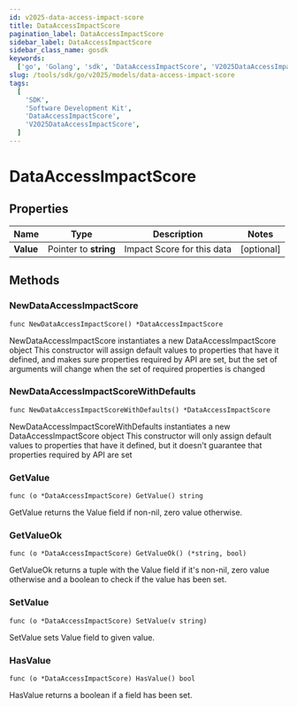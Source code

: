```yaml
---
id: v2025-data-access-impact-score
title: DataAccessImpactScore
pagination_label: DataAccessImpactScore
sidebar_label: DataAccessImpactScore
sidebar_class_name: gosdk
keywords:
  ['go', 'Golang', 'sdk', 'DataAccessImpactScore', 'V2025DataAccessImpactScore']
slug: /tools/sdk/go/v2025/models/data-access-impact-score
tags:
  [
    'SDK',
    'Software Development Kit',
    'DataAccessImpactScore',
    'V2025DataAccessImpactScore',
  ]
---
```


# DataAccessImpactScore

## Properties

| Name      | Type                  | Description                | Notes      |
| --------- | --------------------- | -------------------------- | ---------- |
| **Value** | Pointer to **string** | Impact Score for this data | [optional] |

## Methods

### NewDataAccessImpactScore

`func NewDataAccessImpactScore() *DataAccessImpactScore`

NewDataAccessImpactScore instantiates a new DataAccessImpactScore object This constructor will assign default values to properties that have it defined, and makes sure properties required by API are set, but the set of arguments will change when the set of required properties is changed

### NewDataAccessImpactScoreWithDefaults

`func NewDataAccessImpactScoreWithDefaults() *DataAccessImpactScore`

NewDataAccessImpactScoreWithDefaults instantiates a new DataAccessImpactScore object This constructor will only assign default values to properties that have it defined, but it doesn't guarantee that properties required by API are set

### GetValue

`func (o *DataAccessImpactScore) GetValue() string`

GetValue returns the Value field if non-nil, zero value otherwise.

### GetValueOk

`func (o *DataAccessImpactScore) GetValueOk() (*string, bool)`

GetValueOk returns a tuple with the Value field if it's non-nil, zero value otherwise and a boolean to check if the value has been set.

### SetValue

`func (o *DataAccessImpactScore) SetValue(v string)`

SetValue sets Value field to given value.

### HasValue

`func (o *DataAccessImpactScore) HasValue() bool`

HasValue returns a boolean if a field has been set.
